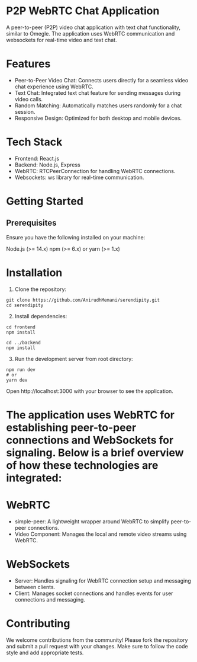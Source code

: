 # P2P WebRTC Chat Application
A peer-to-peer (P2P) video chat application with text chat functionality, similar to Omegle. The application uses WebRTC communication and websockets for real-time video and text chat.

# Features

+ Peer-to-Peer Video Chat: Connects users directly for a seamless video chat experience using WebRTC.
+ Text Chat: Integrated text chat feature for sending messages during video calls.
+ Random Matching: Automatically matches users randomly for a chat session.
+ Responsive Design: Optimized for both desktop and mobile devices.

# Tech Stack

+ Frontend: React.js
+ Backend: Node.js, Express
+ WebRTC: RTCPeerConnection for handling WebRTC connections.
+ Websockets: ws library for real-time communication.

# Getting Started

## Prerequisites

Ensure you have the following installed on your machine:

Node.js (>= 14.x)
npm (>= 6.x) or yarn (>= 1.x)

# Installation

1. Clone the repository:

```
git clone https://github.com/AnirudhMemani/serendipity.git
cd serendipity
```

2. Install dependencies:

```
cd frontend
npm install
```

```
cd ../backend
npm install
```

3. Run the development server from root directory:

```
npm run dev
# or
yarn dev
```

Open http://localhost:3000 with your browser to see the application.

# The application uses WebRTC for establishing peer-to-peer connections and WebSockets for signaling. Below is a brief overview of how these technologies are integrated:

# WebRTC

+ simple-peer: A lightweight wrapper around WebRTC to simplify peer-to-peer connections.
+ Video Component: Manages the local and remote video streams using WebRTC.

# WebSockets

+ Server: Handles signaling for WebRTC connection setup and messaging between clients.
+ Client: Manages socket connections and handles events for user connections and messaging.

# Contributing

We welcome contributions from the community! Please fork the repository and submit a pull request with your changes. Make sure to follow the code style and add appropriate tests.

